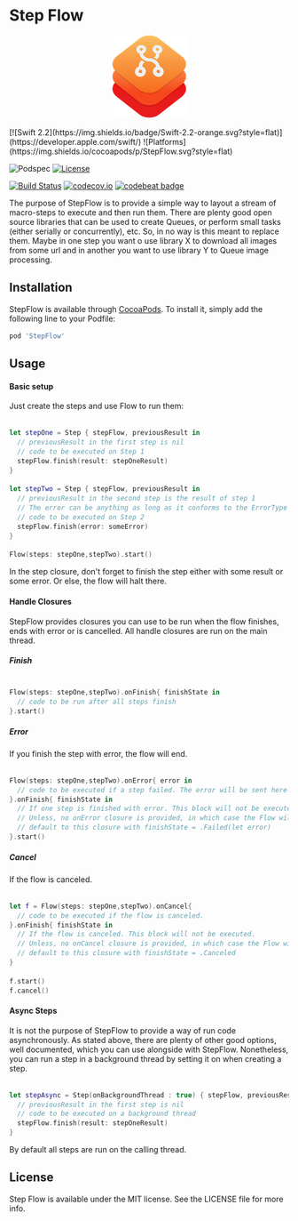 # Step Flow
<p align="center"><img src="icon.png" alt="StepFlow Logo"></p>
[![Swift 2.2](https://img.shields.io/badge/Swift-2.2-orange.svg?style=flat)](https://developer.apple.com/swift/)
![Platforms](https://img.shields.io/cocoapods/p/StepFlow.svg?style=flat)

![Podspec](https://img.shields.io/cocoapods/v/StepFlow.svg)
[![License](https://img.shields.io/cocoapods/l/StepFlow.svg)](https://github.com/JARMourato/StepFlow/master/LICENSE)

[![Build Status](https://travis-ci.org/JARMourato/StepFlow.svg?branch=master)](https://travis-ci.org/JARMourato/StepFlow)
[![codecov.io](https://codecov.io/github/JARMourato/StepFlow/coverage.svg?branch=master)](https://codecov.io/github/JARMourato/StepFlow?branch=master)
[![codebeat badge](https://codebeat.co/badges/b1709704-b1b6-40fa-a38f-0962f72aa264)](https://codebeat.co/projects/github-com-jarmourato-stepflow)

The purpose of StepFlow is to provide a simple way to layout a stream of macro-steps to execute and then run them. There are plenty good open source libraries that can be used to create Queues, or perform small tasks (either serially or concurrently), etc. So, in no way is this meant to replace them. Maybe in one step you want o use library X to download all images from some url and in another you want to use library Y to Queue image processing.

## Installation

StepFlow is available through [CocoaPods](http://cocoapods.org). To install
it, simply add the following line to your Podfile:

```ruby
pod 'StepFlow'
```

## Usage

#### Basic setup

Just create the steps and use Flow to run them:

```swift

let stepOne = Step { stepFlow, previousResult in
  // previousResult in the first step is nil
  // code to be executed on Step 1
  stepFlow.finish(result: stepOneResult)
}

let stepTwo = Step { stepFlow, previousResult in
  // previousResult in the second step is the result of step 1
  // The error can be anything as long as it conforms to the ErrorType protocol
  // code to be executed on Step 2
  stepFlow.finish(error: someError)
}

Flow(steps: stepOne,stepTwo).start()

```
In the step closure, don't forget to finish the step either with some result or some error. Or else, the flow will halt there. 

#### Handle Closures

StepFlow provides closures you can use to be run when the flow finishes, ends with error or is cancelled. All handle closures are run on the main thread. 

##### Finish 

```swift

Flow(steps: stepOne,stepTwo).onFinish{ finishState in
  // code to be run after all steps finish
}.start()

```

##### Error
If you finish the step with error, the flow will end. 

```swift

Flow(steps: stepOne,stepTwo).onError{ error in
  // code to be executed if a step failed. The error will be sent here
}.onFinish{ finishState in
  // If one step is finished with error. This block will not be executed.
  // Unless, no onError closure is provided, in which case the Flow will 
  // default to this closure with finishState = .Failed(let error)
}.start()

```

##### Cancel

If the flow is canceled. 

```swift

let f = Flow(steps: stepOne,stepTwo).onCancel{ 
  // code to be executed if the flow is canceled.
}.onFinish{ finishState in
  // If the flow is canceled. This block will not be executed.
  // Unless, no onCancel closure is provided, in which case the Flow will 
  // default to this closure with finishState = .Canceled
}

f.start()
f.cancel()

```

#### Async Steps

It is not the purpose of StepFlow to provide a way of run code asynchronously. As stated above, there are plenty of other good options, well documented, which you can use alongside with StepFlow. Nonetheless, you can run a step in a background thread by setting it on when creating a step.

```swift

let stepAsync = Step(onBackgroundThread : true) { stepFlow, previousResult in
  // previousResult in the first step is nil
  // code to be executed on a background thread
  stepFlow.finish(result: stepOneResult)
}

```

By default all steps are run on the calling thread. 

## License

Step Flow is available under the MIT license. See the LICENSE file for more info.
